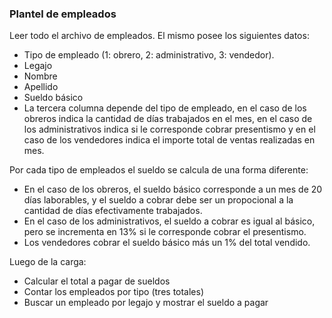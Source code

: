 ### Plantel de empleados

Leer todo el archivo de empleados. El mismo posee los siguientes datos:

* Tipo de empleado (1: obrero, 2: administrativo, 3: vendedor).
* Legajo
* Nombre
* Apellido
* Sueldo básico
* La tercera columna depende del tipo de empleado, en el caso de los obreros indica la cantidad de días trabajados en el mes, en el caso de los administrativos indica si le corresponde cobrar presentismo y en el caso de los vendedores indica el importe total de ventas realizadas en mes.

Por cada tipo de empleados el sueldo se calcula de una forma diferente:

* En el caso de los obreros, el sueldo básico corresponde a un mes de 20 días laborables, y el sueldo a cobrar debe ser un propocional a la cantidad de días efectivamente trabajados.
* En el caso de los administrativos, el sueldo a cobrar es igual al básico, pero se incrementa en 13% si le corresponde cobrar el presentismo.
* Los vendedores cobrar el sueldo básico más un 1% del total vendido.

Luego de la carga:

* Calcular el total a pagar de sueldos
* Contar los empleados por tipo (tres totales)
* Buscar un empleado por legajo y mostrar el sueldo a pagar